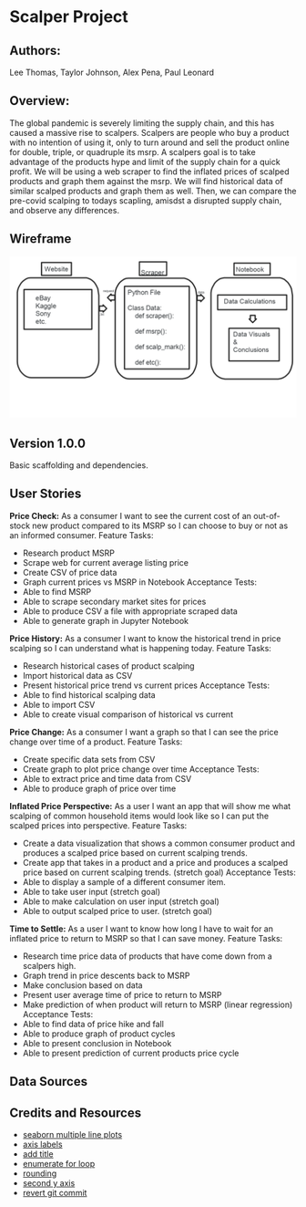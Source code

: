 # Scalper Project

## Authors:

Lee Thomas, Taylor Johnson, Alex Pena, Paul Leonard

## Overview:

The global pandemic is severely limiting the supply chain, and this has caused a massive rise to scalpers. Scalpers are people who buy a product with no intention of using it, only to turn around and sell the product online for double, triple, or quadruple its msrp. A scalpers goal is to take advantage of the products hype and limit of the supply chain for a quick profit. We will be using a web scraper to find the inflated prices of scalped products and graph them against the msrp. We will find historical data of similar scalped products and graph them as well. Then, we can compare the pre-covid scalping to todays scapling, amisdst a disrupted supply chain, and observe any differences.

## Wireframe
![Scalper Wireframe](assets/scalper-wireframe.png)
## Version 1.0.0

Basic scaffolding and dependencies.
## User Stories

**Price Check:**
As a consumer I want to see the current cost of an out-of-stock new product compared to its MSRP so I can choose to buy or not as an informed consumer.
Feature Tasks:
- Research product MSRP
- Scrape web for current average listing price
- Create CSV of price data
- Graph current prices vs MSRP in Notebook
Acceptance Tests:
- Able to find MSRP
- Able to scrape secondary market sites for prices
- Able to produce CSV a file with appropriate scraped data
- Able to generate graph in Jupyter Notebook

**Price History:**
As a consumer I want to know the historical trend in price scalping so I can understand what is happening today.
Feature Tasks:
- Research historical cases of product scalping
- Import historical data as CSV
- Present historical price trend vs current prices
Acceptance Tests:
- Able to find historical scalping data
- Able to import CSV
- Able to create visual comparison of historical vs current

**Price Change:**
As a consumer I want a graph so that I can see the price change over time of a product.
Feature Tasks:
- Create specific data sets from CSV
- Create graph to plot price change over time
Acceptance Tests:
- Able to extract price and time data from CSV
- Able to produce graph of price over time

**Inflated Price Perspective:**
As a user I want an app that will show me what scalping of common household items would look like so I can put the scalped prices into perspective.
Feature Tasks:
- Create a data visualization that shows a common consumer product and produces a scalped price based on current scalping trends.
- Create app that takes in a product and a price and produces a scalped price based on current scalping trends. (stretch goal)
Acceptance Tests:
- Able to display a sample of a different consumer item.
- Able to take user input (stretch goal)
- Able to make calculation on user input (stretch goal)
- Able to output scalped price to user. (stretch goal)

**Time to Settle:**
As a user I want to know how long I have to wait for an inflated price to return to MSRP so that I can save money. 
Feature Tasks:
- Research time price data of products that have come down from a scalpers high.
- Graph trend in price descents back to MSRP
- Make conclusion based on data
- Present user average time of price to return to MSRP
- Make prediction of when product will return to MSRP (linear regression)
Acceptance Tests:
- Able to find data of price hike and fall
- Able to produce graph of product cycles
- Able to present conclusion in Notebook
- Able to present prediction of current products price cycle




## Data Sources


## Credits and Resources
- [seaborn multiple line plots](https://towardsdatascience.com/a-step-by-step-guide-for-creating-advanced-python-data-visualizations-with-seaborn-matplotlib-1579d6a1a7d0)
- [axis labels](https://www.kite.com/python/answers/how-to-label-axes-in-a-seaborn-bar-plot-in-python)
- [add title](https://stackoverflow.com/questions/42406233/how-to-add-title-to-seaborn-boxplot)
- [enumerate for loop](https://treyhunner.com/2016/04/how-to-loop-with-indexes-in-python/)
- [rounding](https://pandas.pydata.org/pandas-docs/stable/reference/api/pandas.DataFrame.round.html)
- [second y axis](https://cmdlinetips.com/2019/10/how-to-make-a-plot-with-two-different-y-axis-in-python-with-matplotlib/)
- [revert git commit](https://opensource.com/article/18/6/git-reset-revert-rebase-commands)
